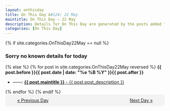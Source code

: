 ```yaml
---
layout: onthisday
title: On This Day &#124; 22 May
maintitle: On This Day — 22 May
description: Details for On This Day are generated by the posts added to the website so the content is subject to changes/updates over time.
categories: [On This Day]
---
```


{% if site.categories.OnThisDay22May == null %}
<h3>Sorry no known details for today</h3>
{% else %}
{% for post in site.categories.OnThisDay22May reversed %}
<strong>{{ post.before }}{{ post.date | date: "%e %B %Y" }}{{ post.after }}</strong>
<ul>
<li> ——: <a class="{{ post.class }}" href="{{ post.url }}"><strong>{{ post.maintitle }}</strong> - {{ post.post_description }}</a></li>
</ul>
{% endfor %}
{% endif %}

<div style="background-color: #f3f3f3; padding: 10px; border-radius: 5px; text-align: center; display: flex; justify-content: space-evenly;">
<a href="/onthisday/05/05-21">« Previous Day</a>
<span style="visibility:hidden;">[ Visit Leap Year February 29 ]</span>
<a href="/onthisday/05/05-23">Next Day »</a>
</div>
